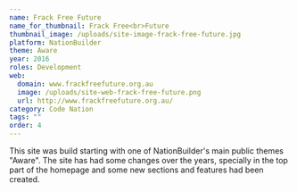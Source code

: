 ```yaml
---
name: Frack Free Future
name_for_thumbnail: Frack Free<br>Future
thumbnail_image: /uploads/site-image-frack-free-future.jpg
platform: NationBuilder
theme: Aware
year: 2016
roles: Development
web:
  domain: www.frackfreefuture.org.au
  image: /uploads/site-web-frack-free-future.png
  url: http://www.frackfreefuture.org.au/
category: Code Nation
tags: ""
order: 4
---
```


This site was build starting with one of NationBuilder's main public themes "Aware". The site has had some changes over the years, specially in the top part of the homepage and some new sections and features had been created.